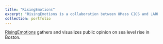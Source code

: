 ```yaml
---
title: "RisingEmotions"
excerpt: "RisingEmotions is a collaboration between UMass CICS and LARP departments. The objective is to raise awareness about the sea-level rise in Boston. It is an opinion gathering tool that collects people's thoughts and feelings towards the issue and visualizes the public consensus. '<br/><img src='/images/re.png'>"
collection: portfolio
---
```


[RisingEmotions](https://risingemotions.cs.umass.edu/) gathers and visualizes public opinion on sea level rise in Boston.
